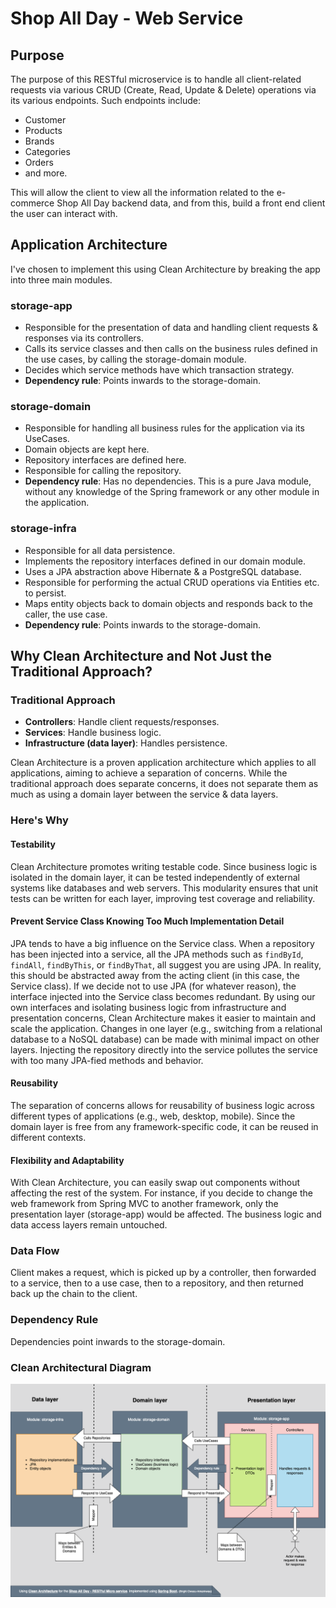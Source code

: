 # Shop All Day - Web Service

## Purpose
The purpose of this RESTful microservice is to handle all client-related requests via various CRUD (Create, Read, Update & Delete) operations via its various endpoints. Such endpoints include:

- Customer
- Products
- Brands
- Categories
- Orders
- and more.

This will allow the client to view all the information related to the e-commerce Shop All Day backend data, and from this, build a front end client the user can interact with.

## Application Architecture
I've chosen to implement this using Clean Architecture by breaking the app into three main modules.

### storage-app
- Responsible for the presentation of data and handling client requests & responses via its controllers.
- Calls its service classes and then calls on the business rules defined in the use cases, by calling the storage-domain module.
- Decides which service methods have which transaction strategy.
- **Dependency rule**: Points inwards to the storage-domain.

### storage-domain
- Responsible for handling all business rules for the application via its UseCases.
- Domain objects are kept here.
- Repository interfaces are defined here.
- Responsible for calling the repository.
- **Dependency rule**: Has no dependencies. This is a pure Java module, without any knowledge of the Spring framework or any other module in the application.

### storage-infra
- Responsible for all data persistence.
- Implements the repository interfaces defined in our domain module.
- Uses a JPA abstraction above Hibernate & a PostgreSQL database.
- Responsible for performing the actual CRUD operations via Entities etc. to persist.
- Maps entity objects back to domain objects and responds back to the caller, the use case.
- **Dependency rule**: Points inwards to the storage-domain.

## Why Clean Architecture and Not Just the Traditional Approach?

### Traditional Approach
- **Controllers**: Handle client requests/responses.
- **Services**: Handle business logic.
- **Infrastructure (data layer)**: Handles persistence.

Clean Architecture is a proven application architecture which applies to all applications, aiming to achieve a separation of concerns. While the traditional approach does separate concerns, it does not separate them as much as using a domain layer between the service & data layers.

### Here's Why

#### Testability
Clean Architecture promotes writing testable code. Since business logic is isolated in the domain layer, it can be tested independently of external systems like databases and web servers. This modularity ensures that unit tests can be written for each layer, improving test coverage and reliability.

#### Prevent Service Class Knowing Too Much Implementation Detail
JPA tends to have a big influence on the Service class. When a repository has been injected into a service, all the JPA methods such as `findById`, `findAll`, `findByThis`, or `findByThat`, all suggest you are using JPA. In reality, this should be abstracted away from the acting client (in this case, the Service class). If we decide not to use JPA (for whatever reason), the interface injected into the Service class becomes redundant. By using our own interfaces and isolating business logic from infrastructure and presentation concerns, Clean Architecture makes it easier to maintain and scale the application. Changes in one layer (e.g., switching from a relational database to a NoSQL database) can be made with minimal impact on other layers. Injecting the repository directly into the service pollutes the service with too many JPA-fied methods and behavior.

#### Reusability
The separation of concerns allows for reusability of business logic across different types of applications (e.g., web, desktop, mobile). Since the domain layer is free from any framework-specific code, it can be reused in different contexts.

#### Flexibility and Adaptability
With Clean Architecture, you can easily swap out components without affecting the rest of the system. For instance, if you decide to change the web framework from Spring MVC to another framework, only the presentation layer (storage-app) would be affected. The business logic and data access layers remain untouched.

### Data Flow
Client makes a request, which is picked up by a controller, then forwarded to a service, then to a use case, then to a repository, and then returned back up the chain to the client.

### Dependency Rule
Dependencies point inwards to the storage-domain.

### Clean Architectural Diagram
![Clean Architecture Diagram](shop-all-day-webservice-img.png)
